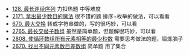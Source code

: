 - [128. 最长连续序列](https://github.com/lsill/leetcode/blob/main/c_leetcode/src/arr_pra/arr_mid.cpp?plain=1#L8) 力扣热题 中等难度
- [2171. 拿出最少数目的魔法](https://github.com/lsill/leetcode/blob/main/c_leetcode/src/arr_pra/arr_mid.cpp?plain=1#L101) 很不错的题 
排序+枚举的做法，可以看看
- [670. 最大交换](https://github.com/lsill/leetcode/blob/main/c_leetcode/src/arr_pra/arr_mid.cpp?plain=1#L151) 转成字符串做的，写的很巧妙，可以看
- [2765. 最长交替子数组](https://github.com/lsill/leetcode/blob/main/c_leetcode/src/arr_pra/arr_simple.cpp?plain=1#L6) 虽然是简单题，但题解很巧妙，可以看
- [2808. 使循环数组所有元素相等的最少秒数](https://github.com/lsill/leetcode/blob/main/c_leetcode/src/arr_pra/arr_mid.cpp?plain=1#L185)  需要思考做法的题，锻炼脑子
- [2670. 找出不同元素数目差数组](https://github.com/lsill/leetcode/blob/main/c_leetcode/src/arr_pra/arr_simple.cpp?plain=1#L69) 简单题 用了集合
